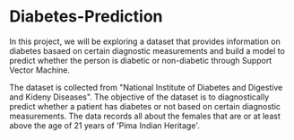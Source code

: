 # Diabetes-Prediction

In this project, we will be exploring a dataset that provides information on diabetes basaed on certain diagnostic measurements and build a model to predict whether the person is diabetic or non-diabetic through Support Vector Machine.

The dataset is collected from "National Institute of Diabetes and Digestive and Kideny Diseases". The objective of the dataset is to diagnostically predict whether a patient has diabetes or not based on certain diagnostic measurements. The data records all about the females that are or at least above the age of 21 years of 'Pima Indian Heritage'.

